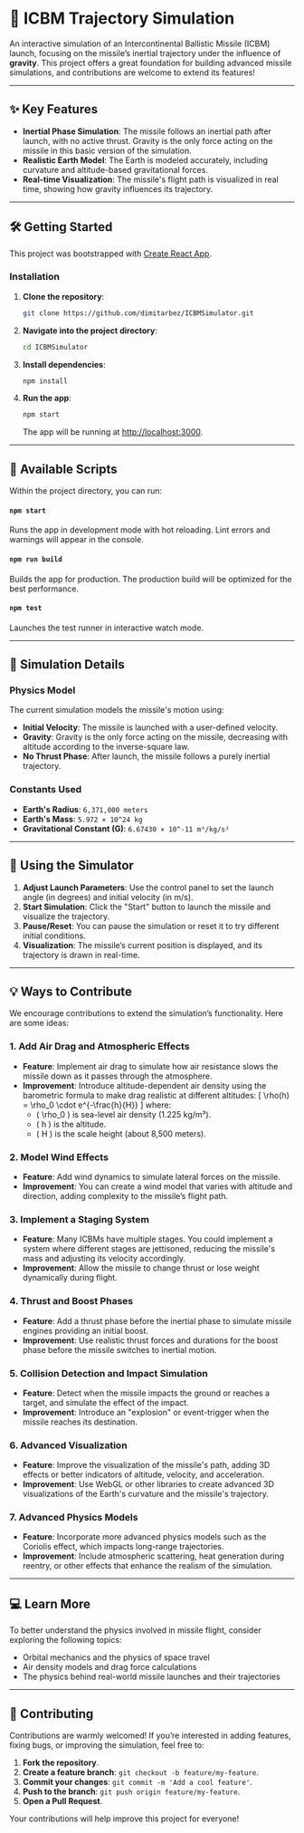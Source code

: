 # 🚀 ICBM Trajectory Simulation

An interactive simulation of an Intercontinental Ballistic Missile (ICBM) launch, focusing on the missile’s inertial trajectory under the influence of **gravity**. This project offers a great foundation for building advanced missile simulations, and contributions are welcome to extend its features!

---

## ✨ Key Features

- **Inertial Phase Simulation**: The missile follows an inertial path after launch, with no active thrust. Gravity is the only force acting on the missile in this basic version of the simulation.
- **Realistic Earth Model**: The Earth is modeled accurately, including curvature and altitude-based gravitational forces.
- **Real-time Visualization**: The missile's flight path is visualized in real time, showing how gravity influences its trajectory.

---

## 🛠️ Getting Started

This project was bootstrapped with [Create React App](https://github.com/facebook/create-react-app).

### Installation

1. **Clone the repository**:
   ```bash
   git clone https://github.com/dimitarbez/ICBMSimulator.git
   ```

2. **Navigate into the project directory**:
   ```bash
   cd ICBMSimulator
   ```

3. **Install dependencies**:
   ```bash
   npm install
   ```

4. **Run the app**:
   ```bash
   npm start
   ```
   The app will be running at [http://localhost:3000](http://localhost:3000).

---

## 📜 Available Scripts

Within the project directory, you can run:

#### `npm start`
Runs the app in development mode with hot reloading. Lint errors and warnings will appear in the console.

#### `npm run build`
Builds the app for production. The production build will be optimized for the best performance.

#### `npm test`
Launches the test runner in interactive watch mode.

---

## 🔬 Simulation Details

### Physics Model

The current simulation models the missile's motion using:

- **Initial Velocity**: The missile is launched with a user-defined velocity.
- **Gravity**: Gravity is the only force acting on the missile, decreasing with altitude according to the inverse-square law.
- **No Thrust Phase**: After launch, the missile follows a purely inertial trajectory.

### Constants Used

- **Earth's Radius**: `6,371,000 meters`
- **Earth's Mass**: `5.972 × 10^24 kg`
- **Gravitational Constant (G)**: `6.67430 × 10^-11 m³/kg/s²`

---

## 🚀 Using the Simulator

1. **Adjust Launch Parameters**: Use the control panel to set the launch angle (in degrees) and initial velocity (in m/s).
2. **Start Simulation**: Click the "Start" button to launch the missile and visualize the trajectory.
3. **Pause/Reset**: You can pause the simulation or reset it to try different initial conditions.
4. **Visualization**: The missile’s current position is displayed, and its trajectory is drawn in real-time.

---

## 💡 Ways to Contribute

We encourage contributions to extend the simulation’s functionality. Here are some ideas:

### 1. **Add Air Drag and Atmospheric Effects**
   - **Feature**: Implement air drag to simulate how air resistance slows the missile down as it passes through the atmosphere.
   - **Improvement**: Introduce altitude-dependent air density using the barometric formula to make drag realistic at different altitudes:
     \[
     \rho(h) = \rho_0 \cdot e^{-\frac{h}{H}}
     \]
     where:
     - \( \rho_0 \) is sea-level air density (1.225 kg/m³).
     - \( h \) is the altitude.
     - \( H \) is the scale height (about 8,500 meters).

### 2. **Model Wind Effects**
   - **Feature**: Add wind dynamics to simulate lateral forces on the missile.
   - **Improvement**: You can create a wind model that varies with altitude and direction, adding complexity to the missile’s flight path.

### 3. **Implement a Staging System**
   - **Feature**: Many ICBMs have multiple stages. You could implement a system where different stages are jettisoned, reducing the missile's mass and adjusting its velocity accordingly.
   - **Improvement**: Allow the missile to change thrust or lose weight dynamically during flight.

### 4. **Thrust and Boost Phases**
   - **Feature**: Add a thrust phase before the inertial phase to simulate missile engines providing an initial boost.
   - **Improvement**: Use realistic thrust forces and durations for the boost phase before the missile switches to inertial motion.

### 5. **Collision Detection and Impact Simulation**
   - **Feature**: Detect when the missile impacts the ground or reaches a target, and simulate the effect of the impact.
   - **Improvement**: Introduce an "explosion" or event-trigger when the missile reaches its destination.

### 6. **Advanced Visualization**
   - **Feature**: Improve the visualization of the missile's path, adding 3D effects or better indicators of altitude, velocity, and acceleration.
   - **Improvement**: Use WebGL or other libraries to create advanced 3D visualizations of the Earth's curvature and the missile's trajectory.

### 7. **Advanced Physics Models**
   - **Feature**: Incorporate more advanced physics models such as the Coriolis effect, which impacts long-range trajectories.
   - **Improvement**: Include atmospheric scattering, heat generation during reentry, or other effects that enhance the realism of the simulation.

---

## 💻 Learn More

To better understand the physics involved in missile flight, consider exploring the following topics:

- Orbital mechanics and the physics of space travel
- Air density models and drag force calculations
- The physics behind real-world missile launches and their trajectories

---

## 🤝 Contributing

Contributions are warmly welcomed! If you’re interested in adding features, fixing bugs, or improving the simulation, feel free to:

1. **Fork the repository**.
2. **Create a feature branch**: `git checkout -b feature/my-feature`.
3. **Commit your changes**: `git commit -m 'Add a cool feature'`.
4. **Push to the branch**: `git push origin feature/my-feature`.
5. **Open a Pull Request**.

Your contributions will help improve this project for everyone!
